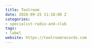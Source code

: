 ```yaml
---
title: Toolroom
date: 2020-09-25 11:18:00 Z
categories:
- specialist-radio-and-club
tags:
- label
website: https://toolroomrecords.com
---
```


